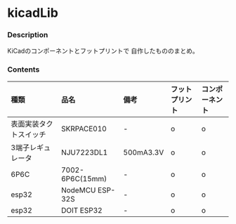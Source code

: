 # kicadLib

### Description
KiCadのコンポーネントとフットプリントで
自作したもののまとめ。

### Contents
|種類|品名|備考|フットプリント|コンポーネント|
|:----------|:----------|:----------|:----------|:-----------|
|表面実装タクトスイッチ|SKRPACE010|-|o|o|
|3端子レギュレータ|NJU7223DL1|500mA3.3V|o|o|
|6P6C|7002-6P6C(15mm)|-|o|o|
|esp32|NodeMCU ESP-32S|-|o|o|
|esp32|DOIT ESP32|-|o|o|